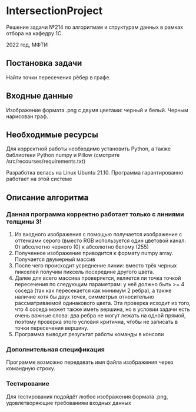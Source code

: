 # IntersectionProject

Решение задачи №214 по алгоритмам и структурам данных в рамках отбора на кафедру 1С.

2022 год, МФТИ

## Постановка задачи

Найти точки пересечения рёбер в графе.

## Входные данные

Изображение формата .png с двумя цветами: черный и белый. Черным нарисован граф.

## Необходимые ресурсы

Для корректной работы необходимо установить Python, а также библиотеки Python numpy и Pillow (смотрите /src/recourses/requirements.txt)

Разработка велась на Linux Ubuntu 21.10. Программа гарантированно работает на этой системе

## Описание алгоритма

### Данная программа корректно работает только с линиями толщины 3!

1. Из входного изображения с помощью получается изображение с оттенками серого (вместо RGB используется один цветовой канал: 0т абсолютно черного (0) к абсолютно белому (255)
2. Полученное изображение приводится к формату numpy array. Получается двумерный массив
3. После чего происходит усреднение линии: вместо трёх черных пикселей получим пиксель посередине другого цвета.
4. Далее для всего массива проверяется, является ли точка точкой пересечения по следующим параметрам: у неё должно быть >= 4 соседа (так как пересекается как минимум 2 ребра), а также наличие хотя бы двух точек, симметрых  относительно рассматриваемой одинакового цвета. Эта проверка исходит из того, что 4 соседа может также иметь вершина, но в условии задачи есть очень важные слова: два ребра не могут лежать на одной прямой, поэтому проверка этого условия критична, чтобы не записать в точки пересечения вершину.
5. Программа выводит результат работы команды в консоли

### Дополнительная спецификация

Программе возможно передавать имя файла изображения через командную строку.

### Тестирование

Для тестирования подойдёт любое изображения формата .png, удовлетворяющие требованиям входных данных
